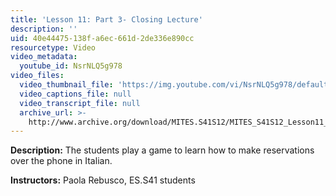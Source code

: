 ```yaml
---
title: 'Lesson 11: Part 3- Closing Lecture'
description: ''
uid: 40e44475-138f-a6ec-661d-2de336e890cc
resourcetype: Video
video_metadata:
  youtube_id: NsrNLQ5g978
video_files:
  video_thumbnail_file: 'https://img.youtube.com/vi/NsrNLQ5g978/default.jpg'
  video_captions_file: null
  video_transcript_file: null
  archive_url: >-
    http://www.archive.org/download/MITES.S41S12/MITES_S41S12_Lesson11_Part3_300k.mp4
---
```


**Description:** The students play a game to learn how to make reservations over the phone in Italian.

**Instructors:** Paola Rebusco, ES.S41 students